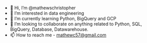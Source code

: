- 👋 Hi, I’m @mathewschristopher
- 👀 I’m interested in data engineering
- 🌱 I’m currently learning Python, BigQuery and GCP
- 💞️ I’m looking to collaborate on anything related to Python, SQL, BigQuery, Database, Datawarehouse.
- 📫 How to reach me - mathewc57@gmail.com

<!---
mathewschristopher/mathewschristopher is a ✨ special ✨ repository because its `README.md` (this file) appears on your GitHub profile.
You can click the Preview link to take a look at your changes.
--->
